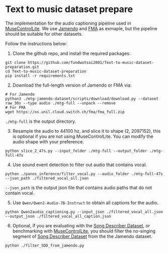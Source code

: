 # Text to music dataset prepare
The implementation for the audio captioning pipeline used in [MuseControlLite](https://github.com/fundwotsai2001/MuseControlLite). We use [Jamendo](https://github.com/MTG/mtg-jamendo-dataset) and [FMA](https://github.com/mdeff/fma) as exmaple, but the pipeline should be suitable for other datasets.

Follow the instructions below:
1. Clone the github repo, and install the required packages:
```
git clone https://github.com/fundwotsai2001/Text-to-music-dataset-preparation.git
cd Text-to-music-dataset-preparation
pip install -r requirements.txt
```

2. Download the full-length version of Jamendo or FMA via:
```
# For Jamendo
python3 ./mtg-jamendo-dataset/scripts/download/download.py --dataset raw_30s --type audio ./mtg-full --unpack --remove
# For FMA
wget https://os.unil.cloud.switch.ch/fma/fma_full.zip
```
`./mtg-full` is the output directory.

3. Resample the audio to 44100 hz, and slice it to shape (2, 2097152), this is optional if you are not using MuseControlLite. You can modify the audio shape with your preference.
```
python slice_2_47s.py --input_folder ./mtg-full --output_folder ./mtg-full-47s
```
4. Use sound event detection to filter out audio that contains vocal.
```
python ./panns_inference/filter_vocal.py --audio_folder ./mtg-full-47s --json_path ./filtered_vocal_all.json
```
`--json_path` is the output json file that contains audio paths that do not contain vocal.

5. Use `Qwen/Qwen2-Audio-7B-Instruct` to obtain all captions for the audio.
```
python Qwen2audio_captioning.py --input_json ./filtered_vocal_all.json --output_json ./filtered_vocal_all_caption.json
```
6. Optional, if you are evaluating with the [Song Describer Dataset](https://github.com/mulab-mir/song-describer-dataset), or benchmarking with [MuseControlLite](https://github.com/fundwotsai2001/MuseControlLite), you should filter the no-singing segment of [Song Describer Dataset](https://github.com/mulab-mir/song-describer-dataset) from the the Jamendo dataset.
```
python ./filter_SDD_from_jamendo.py
```

